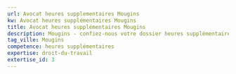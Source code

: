 ```yaml
---
url: Avocat heures supplementaires Mougins
kw: Avocat heures supplémentaires Mougins
title: Avocat heures supplémentaires Mougins
description: Mougins - confiez-nous votre dossier heures supplémentaires
tag_ville: Mougins
competence: heures supplémentaires
expertise: droit-du-travail
extertise_id: 3
---
```

